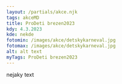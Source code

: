 ```yaml
---
layout: /partials/akce.njk
tags: akceMD
title: ProDeti brezen2023
kdy: 4.3.2023
kde: nekde
fotomin: /images/akce/detskykarneval.jpg
fotomax: /images/akce/detskykarneval.jpg
alt: alt text
myTags: ProDeti brezen2023
---
```

n﻿ejaky text